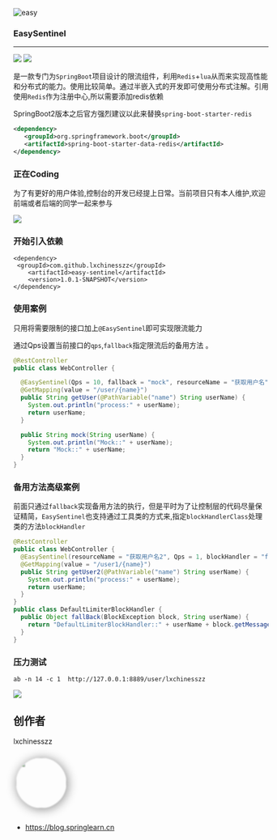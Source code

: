 ![easy](https://ws3.sinaimg.cn/large/006tNc79gy1g2e0ejmbv0j312s0bsmxv.jpg)

### EasySentinel

---
![](https://img.shields.io/badge/build-passing-brightgreen.svg) ![](https://img.shields.io/badge/license-Apache%202-blue.svg)

是一款专门为`SpringBoot`项目设计的限流组件，利用`Redis`+`lua`从而来实现高性能和分布式的能力。使用比较简单。通过半嵌入式的开发即可使用分布式注解。引用使用`Redis`作为注册中心,所以需要添加redis依赖





SpringBoot2版本之后官方强烈建议以此来替换`spring-boot-starter-redis`

```xml
<dependency>
   <groupId>org.springframework.boot</groupId>
   <artifactId>spring-boot-starter-data-redis</artifactId>
</dependency>
```

### 正在Coding

为了有更好的用户体验,控制台的开发已经提上日常。当前项目只有本人维护,欢迎前端或者后端的同学一起来参与

![](https://ws3.sinaimg.cn/large/006tNc79gy1g2e0wi3bpuj31320ihmz8.jpg)


### 开始引入依赖

```
<dependency>
 <groupId>com.github.lxchinesszz</groupId>
    <artifactId>easy-sentinel</artifactId>
    <version>1.0.1-SNAPSHOT</version>
</dependency>
```



### 使用案例

只用将需要限制的接口加上`@EasySentinel`即可实现限流能力

通过Qps设置当前接口的`qps`,`fallback`指定限流后的备用方法 。

```java
@RestController
public class WebController {

  @EasySentinel(Qps = 10, fallback = "mock", resourceName = "获取用户名")
  @GetMapping(value = "/user/{name}")
  public String getUser(@PathVariable("name") String userName) {
    System.out.println("process:" + userName);
    return userName;
  }

  public String mock(String userName) {
    System.out.println("Mock::" + userName);
    return "Mock::" + userName;
  }
}
```



### 备用方法高级案例

前面只通过`fallback`实现备用方法的执行，但是平时为了让控制层的代码尽量保证精简，`EasySentinel`也支持通过工具类的方式来,指定`blockHandlerClass`处理类的方法`blockHandler`

```java
@RestController
public class WebController {
  @EasySentinel(resourceName = "获取用户名2", Qps = 1, blockHandler = "fallBack",    `		blockHandlerClass = DefaultLimiterBlockHandler.class)
  @GetMapping(value = "/user1/{name}")
  public String getUser2(@PathVariable("name") String userName) {
    System.out.println("process:" + userName);
    return userName;
  }
}
public class DefaultLimiterBlockHandler {
  public Object fallBack(BlockException block, String userName) {
    return "DefaultLimiterBlockHandler::" + userName + block.getMessage();
  }
}
```


### 压力测试

`ab -n 14 -c 1  http://127.0.0.1:8889/user/lxchinesszz`


![](https://ws2.sinaimg.cn/large/006tNc79gy1g2evzcxz9rj311b0hy4qp.jpg)



## 创作者

lxchinesszz

<a href="https://www.toutiao.com/c/user/3686495601/#mid=1563737358895105">
<img src="https://blog.springlearn.cn/img/avatar.jpg" class="blur" style="width:100px;height:100px;border-radius:100%;overflow:hidden;filter: progid:DXImageTransform.Microsoft.Blur(PixelRadius=1, MakeShadow=false);  -webkit-filter: blur(12px); /* Chrome, Opera */
       -moz-filter: blur(1px);
        -ms-filter: blur(1px);
            filter: blur(1px);box-shadow: 2px 2px 20px #888888 ;margin : 10px 0px 15px 5px;" />
</a>

- https://blog.springlearn.cn

